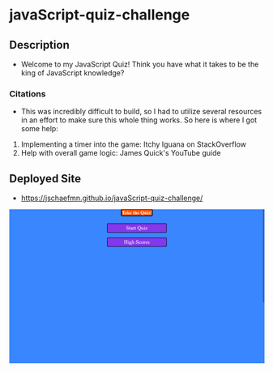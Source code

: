 # javaScript-quiz-challenge

## Description
- Welcome to my JavaScript Quiz! Think you have what it takes to be the king of JavaScript knowledge?

### Citations
- This was incredibly difficult to build, so I had to utilize several resources in an effort to make sure this whole thing works. So here is where I got some help:
1. Implementing a timer into the game: Itchy Iguana on StackOverflow
2. Help with overall game logic: James Quick's YouTube guide

## Deployed Site
- https://jschaefmn.github.io/javaScript-quiz-challenge/

<img src="./assets/images/javaScript-challenge-deployed-site.png">